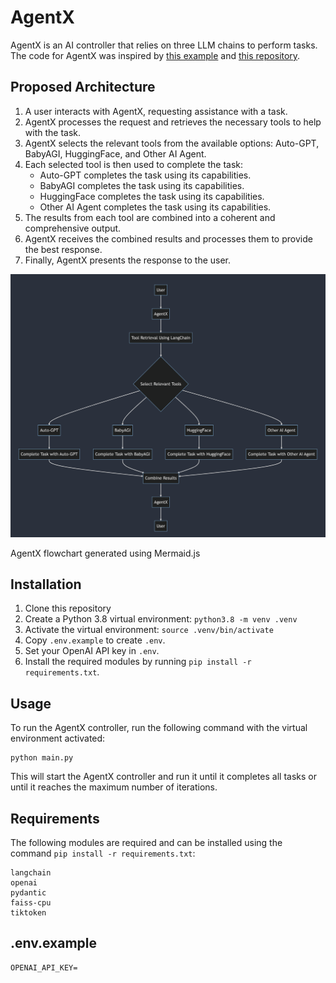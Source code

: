 # AgentX

AgentX is an AI controller that relies on three LLM chains to perform tasks. The code for AgentX was inspired by [this example](https://python.langchain.com/en/latest/use_cases/agents/baby_agi.html) and [this repository](https://github.com/yoheinakajima/babyagi/tree/main).

## Proposed Architecture

1.  A user interacts with AgentX, requesting assistance with a task.
2.  AgentX processes the request and retrieves the necessary tools to help with the task.
3.  AgentX selects the relevant tools from the available options: Auto-GPT, BabyAGI, HuggingFace, and Other AI Agent.
4.  Each selected tool is then used to complete the task:
    -   Auto-GPT completes the task using its capabilities.
    -   BabyAGI completes the task using its capabilities.
    -   HuggingFace completes the task using its capabilities.
    -   Other AI Agent completes the task using its capabilities.
5.  The results from each tool are combined into a coherent and comprehensive output.
6.  AgentX receives the combined results and processes them to provide the best response.
7.  Finally, AgentX presents the response to the user.

![](agentx-proposed-architecture.png)

AgentX flowchart generated using Mermaid.js

## Installation

1. Clone this repository
2. Create a Python 3.8 virtual environment: `python3.8 -m venv .venv`
3. Activate the virtual environment: `source .venv/bin/activate`
4. Copy `.env.example` to create `.env`.
5. Set your OpenAI API key in `.env`.
6. Install the required modules by running `pip install -r requirements.txt`.

## Usage

To run the AgentX controller, run the following command with the virtual environment activated:

```
python main.py
```

This will start the AgentX controller and run it until it completes all tasks or until it reaches the maximum number of iterations.

## Requirements

The following modules are required and can be installed using the command `pip install -r requirements.txt`:

```
langchain
openai
pydantic
faiss-cpu
tiktoken
```

## .env.example

```
OPENAI_API_KEY=
```